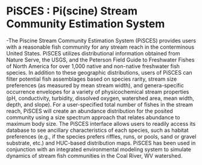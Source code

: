 # PiSCES : Pi(scine) Stream Community Estimation System		
 -The Piscine Stream Community Estimation System (PiSCES) provides users with a reasonable fish community 
 for any stream reach in the conterminous United States. PiSCES utilizes distributional information obtained 
 from Nature Serve, the USGS, and the Peterson Field Guide to Freshwater Fishes of North America for over 
 1,000 native and non-native freshwater fish species. In addition to these geographic distributions, users of 
 PiSCES can filter potential fish assemblages based on species rarity, stream size preferences (as measured by 
 mean stream width), and genera-specific occurrence envelopes for a variety of physicochemical stream properties 
 (pH, conductivity, turbidity, dissolved oxygen, watershed area, mean width, depth, and slope). For a user-specified 
 total number of fishes in the stream reach, PiSCES will create an abundance distribution for the posited community 
 using a size spectrum approach that relates abundance to maximum body size. The PiSCES interface allows users to 
 readily access its database to see ancillary characteristics of each species, such as habitat preferences (e.g., 
 if the species prefers riffles, runs, or pools, sand or gravel substrate, etc.) and HUC-based distribution maps. 
 PiSCES has been used in conjunction with an integrated environmental modeling system to simulate dynamics of 
 stream fish communities in the Coal River, WV watershed.
